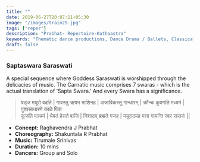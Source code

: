 ```yaml
---
title: ""
date: 2019-06-27T20:07:11+05:30
image: "/images/train29.jpg"
tags: ["reper"]
description: "Prabhat- Repertoire-Kathaastra"
keywords: "Thematic dance productions, Dance Drama / Ballets, Classical dance sequences."
draft: false
---
```

### Saptaswara Saraswati

A special sequence where Goddess Saraswati is worshipped through the delicacies of music. The Carnatic music comprises 7 swaras - which is the actual translation of ‘Sapta Swara.’ And every Swara has a significance.

> षड्जं मयूरो वदति | गावस्तु ऋषभ भाशिनह | अजाविकस्तु गान्धारम् | क्रौन्चः कुवणति मध्यमं | पुश्पसाधारणे काळे पिकः\
कूजति पञ्चमं | धैवतं हेसते वाजि | निशादम् ब्रह्मते गजह | मयूरादयह मत्ता गायन्ति स्वर सप्तकं ||

- **Concept:** Raghavendra J Prabhat
- **Choreography:** Shakuntala R Prabhat
- **Music:** Tirumale Srinivas
- **Duration:** 10 mins
- **Dancers:** Group and Solo

